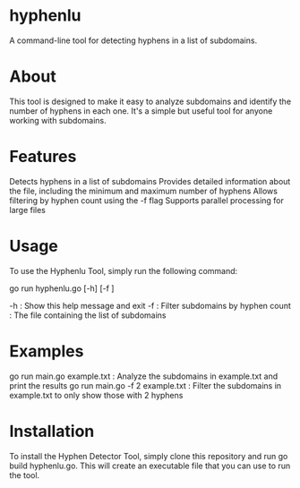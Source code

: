 # hyphenlu

A command-line tool for detecting hyphens in a list of subdomains.

# About

This tool is designed to make it easy to analyze subdomains and identify the number of hyphens in each one. It's a simple but useful tool for anyone working with subdomains.

# Features

Detects hyphens in a list of subdomains
Provides detailed information about the file, including the minimum and maximum number of hyphens
Allows filtering by hyphen count using the -f flag
Supports parallel processing for large files

# Usage

To use the Hyphenlu Tool, simply run the following command:

go run hyphenlu.go [-h] [-f <hyphen count>] <filename>

-h : Show this help message and exit
-f : Filter subdomains by hyphen count
<filename> : The file containing the list of subdomains

# Examples

go run main.go example.txt : Analyze the subdomains in example.txt and print the results
go run main.go -f 2 example.txt : Filter the subdomains in example.txt to only show those with 2 hyphens

# Installation

To install the Hyphen Detector Tool, simply clone this repository and run go build hyphenlu.go. This will create an executable file that you can use to run the tool.

